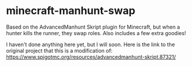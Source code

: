 # minecraft-manhunt-swap
Based on the AdvancedManhunt Skript plugin for Minecraft, but when a hunter kills the runner, they swap roles. Also includes a few extra goodies!

I haven't done anything here yet, but I will soon. Here is the link to the original project that this is a modification of:
https://www.spigotmc.org/resources/advancedmanhunt-skript.87321/
